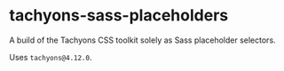 # tachyons-sass-placeholders
A build of the Tachyons CSS toolkit solely as Sass placeholder selectors.

Uses `tachyons@4.12.0`.
